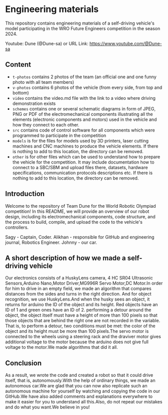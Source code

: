 Engineering materials
====

This repository contains engineering materials of a self-driving vehicle's model participating in the WRO Future Engineers competition in the season 2024.

Youtube: Dune (@Dune-sa) 
or URL Link: https://www.youtube.com/@Dune-sa

## Content

* `t-photos` contains 2 photos of the team (an official one and one funny photo with all team members)
* `v-photos` contains 6 photos of the vehicle (from every side, from top and bottom)
* `video` contains the video.md file with the link to a video where driving demonstration exists
* `schemes` contains one or several schematic diagrams in form of JPEG, PNG or PDF of the electromechanical components illustrating all the elements (electronic components and motors) used in the vehicle and how they connect to each other.
* `src` contains code of control software for all components which were programmed to participate in the competition
* `models` is for the files for models used by 3D printers, laser cutting machines and CNC machines to produce the vehicle elements. If there is nothing to add to this location, the directory can be removed.
* `other` is for other files which can be used to understand how to prepare the vehicle for the competition. It may include documentation how to connect to a SBC/SBM and upload files there, datasets, hardware specifications, communication protocols descriptions etc. If there is nothing to add to this location, the directory can be removed.

## Introduction

Welcome to the repository of Team Dune for the World Robotic Olympiad competition! In this README, we will provide an overview of our robot design, including its electromechanical components, code structure, and the process to build, compile, and upload the code to the vehicle's controllers.

Sagy - Captain, Coder.
Alikhan - responsible for GitHub and engineering journal, Robotics Engineer.
Johnny - our car.

## A short description of how we made a self-driving vehicle
Our electronics consists of a HuskyLens camera, 4 HC SR04 Ultrasonic Sensors,Arduino Nano,Motor Driver,MG996R Servo Motor,DC Motor.In order for him to drive in an empty field, we made an algorithm that compares distances from the sides and turns in the right direction.
And for object recognition, we use HuskyLens.And when the husky sees an object, it returns for arduino the ID of the object and its height. Red objects have an ID of 1 and green ones have an ID of 2. performing a detour around the object, the object itself must have a height of more than 100 pixels so that those objects that are behind the right one are not recorded in the variable. That is, to perform a detour, two conditions must be met: the color of the object and its height must be more than 100 pixels.The servo motor is connected to the wheels using a steering rack and the draviver motor gives additional voltage to the motor because the arduino does not give full voltage to the motor.We made algorithms that did it all.

## Conclusion
As a result, we wrote the code and created a robot so that it could drive itself, that is, autonomously.With the help of ordinary things, we made an autonomous car.We are glad that you can now also replicate such an autonomous machine for yourself by watching and copying the code in our GitHub.We have also added comments and explanations everywhere to make it easier for you to understand all this.Also, do not repeat our mistakes and do what you want.We believe in you!
